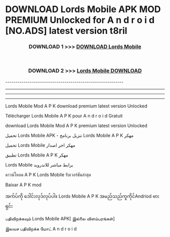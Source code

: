 # DOWNLOAD Lords Mobile  APK MOD PREMIUM Unlocked for A n d r o i d [NO.ADS] latest version t8ril 



<div align="center">

<h3>DOWNLOAD 1 >>> <a href="https://getmod2.web.app/?judul=Lords Mobile ">DOWNLOAD Lords Mobile </a></h3><br>

<h3>DOWNLOAD 2 >>> <a href="https://getmod2.web.app/?judul=Lords Mobile ">Lords Mobile  DOWNLOAD </a></h3>

</div>
----------------------------------------------------------

----------------------------------------------------------

----------------------------------------------------------

----------------------------------------------------------

Lords Mobile  Mod A P K download premium latest version Unlocked

Télécharger Lords Mobile  A P K pour A n d r o i d Gratuit

download Lords Mobile  Mod A P K premium latest version Unlocked

تحميل Lords Mobile  APK - تنزيل برنامج Lords Mobile  A P K مهكر

تحميل Lords Mobile  مهكر اخر اصدار

تطبيق Lords Mobile  A P K مهكر

Lords Mobile  برابط مباشر للاندرويد

ดาวน์โหลด A P K Lords Mobile  รับเวอร์ชันล่าสุด

Baixar A P K mod

အက်ပ်ကို ဒေါင်းလုဒ်လုပ်ပါ။ Lords Mobile  A P K အမည်သည်ကူကိုင်Andriod ဗားရှင်း

பதிவிறக்கவும் Lords Mobile  APK[ இல்லை விளம்பரங்கள்] 
 
இலவச பதிவிறக்க மோட் A n d r o i d



